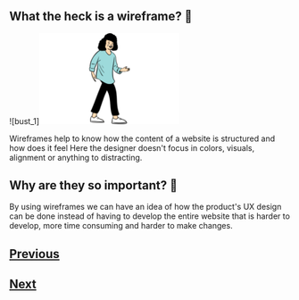 ## What the heck is a wireframe? :page_with_curl:

![bust_1]<img src="./images/stand_1.png" alt="logo_figma" width="250">

Wireframes help to know how the content of a website is structured and how does it feel
Here the designer doesn't focus in colors, visuals, alignment or anything to distracting.

## Why are they so important? :round_pushpin:

By using wireframes we can have an idea of how the product's UX design can be done instead of having to develop the entire website that is harder to develop, more time consuming and harder to make changes.

## [Previous](https://github.com/Coding-Talkers/volunteer-resources/blob/master/courses/Figma-Basics/4.uxDesign.md)

## [Next](https://github.com/Coding-Talkers/volunteer-resources/blob/master/courses/Figma-Basics/6.low-mid-high.md)
